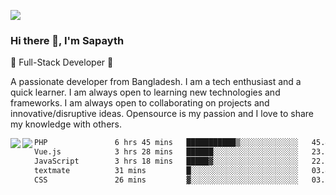 <!-- **sapayth/sapayth** is a ✨ _special_ ✨ repository because its `README.md` (this file) appears on your GitHub profile.

Here are some ideas to get you started:

- 🔭 I’m currently working on ...
- 🌱 I’m currently learning ...
- 👯 I’m looking to collaborate on ...
- 🤔 I’m looking for help with ...
- 💬 Ask me about ...
- 📫 How to reach me: ...
- 😄 Pronouns: ...
- ⚡ Fun fact: ...
-->
![](https://user-images.githubusercontent.com/74038190/226190894-18e959ba-d458-4a94-ac44-790190f2a947.gif)
### Hi there 👋, I'm Sapayth

🚀 Full-Stack Developer 🚀

A passionate developer from Bangladesh. I am a tech enthusiast and a quick learner. I am always open to learning new technologies and frameworks. I am always open to collaborating on projects and innovative/disruptive ideas. Opensource is my passion and I love to share my knowledge with others.

<div>
<a href="https://github.com/sapayth/github-readme-stats">
  <img align="left" src="https://github-readme-stats.vercel.app/api?username=sapayth&show_icons=true&count_private=true" />
</a>
<a href="https://github.com/sapayth/github-readme-stats">
  <img align="left" src="https://github-readme-stats.vercel.app/api/top-langs/?username=sapayth" />
</a>
</div>
<!--START_SECTION:waka-->

```txt
PHP               6 hrs 45 mins   ███████████▒░░░░░░░░░░░░░   45.43 %
Vue.js            3 hrs 28 mins   ██████░░░░░░░░░░░░░░░░░░░   23.38 %
JavaScript        3 hrs 18 mins   █████▓░░░░░░░░░░░░░░░░░░░   22.23 %
textmate          31 mins         █░░░░░░░░░░░░░░░░░░░░░░░░   03.49 %
CSS               26 mins         ▓░░░░░░░░░░░░░░░░░░░░░░░░   03.00 %
```

<!--END_SECTION:waka-->
